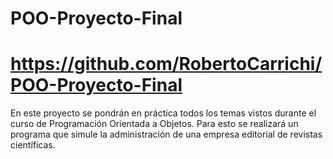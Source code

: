 # POO-Proyecto-Final

# https://github.com/RobertoCarrichi/POO-Proyecto-Final

En este proyecto se pondrán en práctica todos los temas vistos durante el curso de Programación Orientada a Objetos. Para esto se realizará un programa que simule la administración de una empresa editorial de revistas científicas.